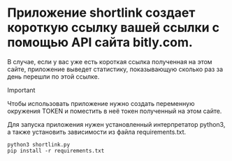 # Приложение shortlink создает короткую ссылку вашей ссылки с помощью API сайта bitly.com.

  В случае, если у вас уже есть короткая ссылка полученная на этом сайте, приложение выведет статистику, показывающую сколько раз за день перешли по этой ссылке.

>[!IMPORTANT]
>Чтобы использовать приложение нужно создать переменную окружения TOKEN и поместить в неё токен полученный на этом сайте.

  Для запуска приложения нужен установленный интерпретатор python3, а также установить зависимости из файла requirements.txt.

 ` python3 shortlink.py ` <br/>
  `pip install -r requirements.txt `
   
